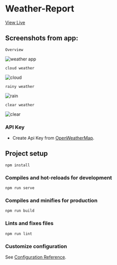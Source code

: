 # Weather-Report
[View Live](https://mursalinir.github.io/Weathear-Report/)
## Screenshots from app:
```
Overview
```
![weather app](https://user-images.githubusercontent.com/7901643/175764374-6611e6dc-5116-49a4-b9c9-96183d6a4582.gif)
```
cloud weather
```
![cloud](https://user-images.githubusercontent.com/7901643/175646031-7527769d-912a-4830-be95-1c37b4ce2fae.jpg)
```
rainy weather
```
![rain](https://user-images.githubusercontent.com/7901643/175646089-8e572bc7-7ff1-4295-9eba-107266116f0e.jpg)
```
clear weather
```
![clear](https://user-images.githubusercontent.com/7901643/175646230-0e84962a-2d0b-49db-99ab-11b265252e9b.jpg)

### API Key
- Create Api Key from [OpenWeatherMap](https://openweathermap.org). 



## Project setup
```
npm install
```

### Compiles and hot-reloads for development
```
npm run serve
```

### Compiles and minifies for production
```
npm run build
```

### Lints and fixes files
```
npm run lint
```

### Customize configuration
See [Configuration Reference](https://cli.vuejs.org/config/).
